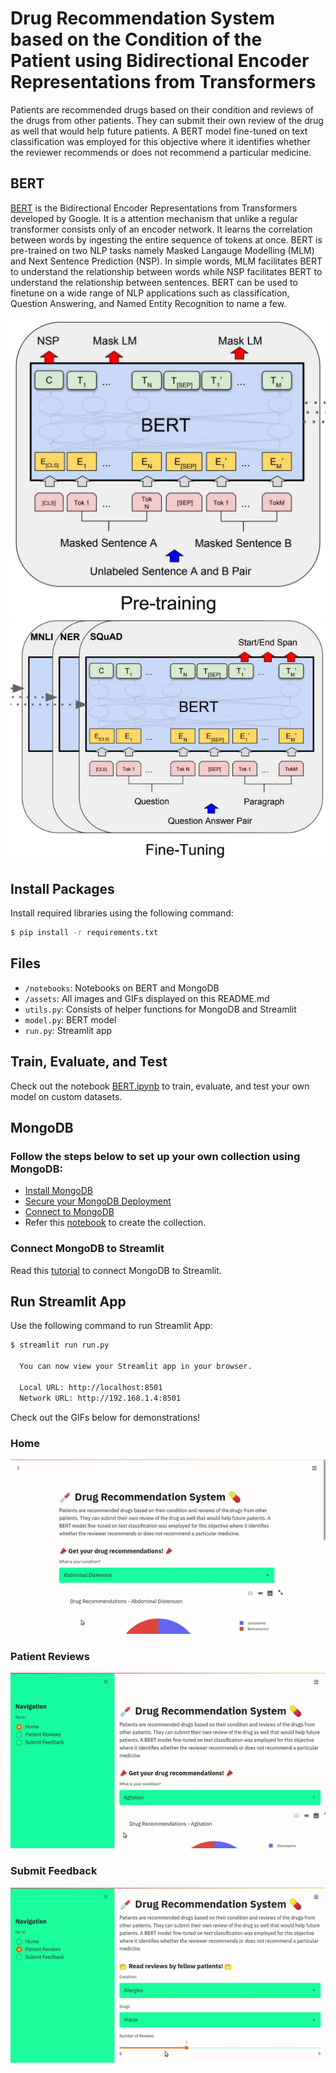 # Drug Recommendation System based on the Condition of the Patient using Bidirectional Encoder Representations from Transformers

Patients are recommended drugs based on their condition and reviews of the drugs from other patients. They can submit their own review of the drug as well that would help future patients. A BERT model fine-tuned on text classification was employed for this objective where it identifies whether the reviewer recommends or does not recommend a particular medicine.


## BERT

[BERT](https://arxiv.org/pdf/1810.04805.pdf) is the Bidirectional Encoder Representations from Transformers developed by Google. It is a attention mechanism that unlike a regular transformer consists only of an encoder network. It learns the correlation between words by ingesting the entire sequence of tokens at once. BERT is pre-trained on two NLP tasks namely Masked Langauge Modelling (MLM) and Next Sentence Prediction (NSP). In simple words, MLM facilitates BERT to understand the relationship between words while NSP facilitates BERT to understand the relationship between sentences. BERT can be used to finetune on a wide range of NLP applications such as classification, Question Answering, and Named Entity Recognition to name a few.

<p align="center">
  <img src="/assets/Pre-training.png">
  <img src="/assets/Fine-Tuning.png">
</p>


## Install Packages

Install required libraries using the following command:
```bash
$ pip install -r requirements.txt
```


## Files

- `/notebooks`: Notebooks on BERT and MongoDB
- `/assets`: All images and GIFs displayed on this README.md
- `utils.py`: Consists of helper functions for MongoDB and Streamlit
- `model.py`: BERT model
- `run.py`: Streamlit app


## Train, Evaluate, and Test

Check out the notebook [BERT.ipynb](/notebooks/BERT.ipynb) to train, evaluate, and test your own model on custom datasets.


## MongoDB

### Follow the steps below to set up your own collection using MongoDB:

- [Install MongoDB](https://docs.mongodb.com/guides/server/install/)
- [Secure your MongoDB Deployment](https://docs.mongodb.com/guides/server/auth/)
- [Connect to MongoDB](https://docs.mongodb.com/guides/server/drivers/)
- Refer this [notebook](/notebooks/MongoDB.ipynb) to create the collection.

### Connect MongoDB to Streamlit

Read this [tutorial](https://docs.streamlit.io/en/0.83.0/tutorial/mongodb.html) to connect MongoDB to Streamlit.


## Run Streamlit App

Use the following command to run Streamlit App:
```bash
$ streamlit run run.py

  You can now view your Streamlit app in your browser.

  Local URL: http://localhost:8501
  Network URL: http://192.168.1.4:8501

```

Check out the GIFs below for demonstrations!

### Home

<img src="/assets/home.gif">

### Patient Reviews

<img src="/assets/reviews.gif">

### Submit Feedback

<img src="/assets/feedback.gif">